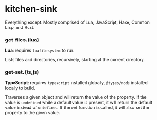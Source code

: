 # kitchen-sink
Everything except. Mostly comprised of Lua, JavaScript, Haxe, Common Lisp, and Rust.

### get-files.{lua}
**Lua**: requires `luafilesystem` to run.

Lists files and directories, recursively, starting at the current directory.

### get-set.{ts,js)
**TypeScript**: requires `typescript` installed globally, `@types/node` installed locally to build.

Traverses a given object and will return the value of the property. If the value is `undefined` while a default value is present, it will return the default value instead of `undefined`. If the set function is called, it will also set the property to the given value.
